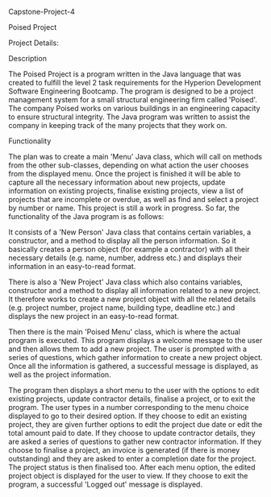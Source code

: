 Capstone-Project-4

Poised Project

Project Details:

Description

The Poised Project is a program written in the Java language that was created to fulfill the level 2 task requirements for the Hyperion Development Software Engineering Bootcamp. The program is designed to be a project management system for a small structural engineering firm called 'Poised'. The company Poised works on various buildings in an engineering capacity to ensure structural integrity. The Java program was written to assist the company in keeping track of the many projects that they work on.

Functionality

The plan was to create a main 'Menu' Java class, which will call on methods from the other sub-classes, depending on what action the user chooses from the displayed menu. Once the project is finished it will be able to capture all the necessary information about new projects, update information on existing projects, finalise existing projects, view a list of projects that are incomplete or overdue, as well as find and select a project by number or name. This project is still a work in progress. So far, the functionality of the Java program is as follows:

It consists of a 'New Person' Java class that contains certain variables, a constructor, and a method to display all the person information. So it basically creates a person object (for example a contractor) with all their necessary details (e.g. name, number, address etc.) and displays their information in an easy-to-read format.

There is also a 'New Project' Java class which also contains variables, constructor and a method to display all information related to a new project. It therefore works to create a new project object with all the related details (e.g. project number, project name, building type, deadline etc.) and displays the new project in an easy-to-read format.

Then there is the main 'Poised Menu' class, which is where the actual program is executed. This program displays a welcome message to the user and then allows them to add a new project. The user is prompted with a series of questions, which gather information to create a new project object. Once all the information is gathered, a successful message is displayed, as well as the project information.

The program then displays a short menu to the user with the options to edit existing projects, update contractor details, finalise a project, or to exit the program. The user types in a number corresponding to the menu choice displayed to go to their desired option. If they choose to edit an existing project, they are given further options to edit the project due date or edit the total amount paid to date. If they choose to update contractor details, they are asked a series of questions to gather new contractor information. If they choose to finalise a project, an invoice is generated (if there is money outstanding) and they are asked to enter a completion date for the project. The project status is then finalised too. After each menu option, the edited project object is displayed for the user to view. If they choose to exit the program, a successful 'Logged out' message is displayed.
